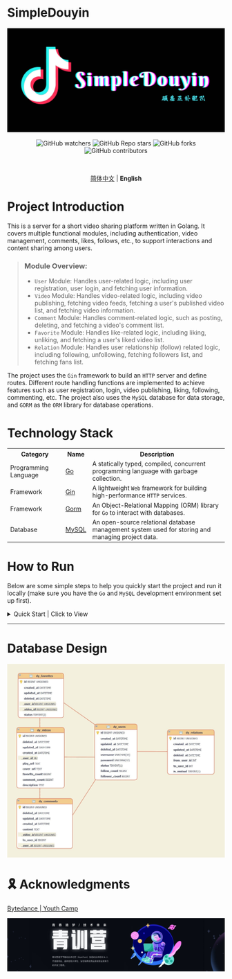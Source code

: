 # SimpleDouyin

<!-- LOGO -->
<div align="center">
  
<a href="https://github.com/zheng-yi-yi/SimpleDouyin/">
  <img src="assets/logo.jpg" alt="Logo">
</a>

<!-- shields -->
![GitHub watchers](https://img.shields.io/github/watchers/zheng-yi-yi/SimpleDouyin?style=flat-square&logo=github)
![GitHub Repo stars](https://img.shields.io/github/stars/zheng-yi-yi/SimpleDouyin?style=flat-square&logo=github&logoColor=orangered)
![GitHub forks](https://img.shields.io/github/forks/zheng-yi-yi/SimpleDouyin?style=flat-square&logo=github&logoColor=lightseagreen)
![GitHub contributors](https://img.shields.io/github/contributors/zheng-yi-yi/SimpleDouyin?style=flat-square&logo=github&logoColor=slateblue)

</br>

[简体中文](README.md) | <strong>English</strong> 


</div>

# Project Introduction

This is a server for a short video sharing platform written in Golang. It covers multiple functional modules, including authentication, video management, comments, likes, follows, etc., to support interactions and content sharing among users.

> ### Module Overview:
>
> - `User` Module: Handles user-related logic, including user registration, user login, and fetching user information.
> - `Video` Module: Handles video-related logic, including video publishing, fetching video feeds, fetching a user's published video list, and fetching video information.
> - `Comment` Module: Handles comment-related logic, such as posting, deleting, and fetching a video's comment list.
> - `Favorite` Module: Handles like-related logic, including liking, unliking, and fetching a user's liked video list.
> - `Relation` Module: Handles user relationship (follow) related logic, including following, unfollowing, fetching followers list, and fetching fans list.

The project uses the `Gin` framework to build an `HTTP` server and define routes. Different route handling functions are implemented to achieve features such as user registration, login, video publishing, liking, following, commenting, etc. The project also uses the `MySQL` database for data storage, and `GORM` as the `ORM` library for database operations.

# Technology Stack


<table>
    <tr>
        <th>Category</th>
        <th>Name</th>
        <th>Description</th>
    </tr>
    <tr>
        <td>Programming Language</td>
        <td><a href="https://go.dev/doc/">Go</a></td>
        <td>A statically typed, compiled, concurrent programming language with garbage collection.</td>
    </tr>
    <tr>
        <td>Framework</td>
        <td><a href="https://gin-gonic.com/docs/">Gin</a></td>
        <td>A lightweight <code>Web</code> framework for building high-performance <code>HTTP</code> services.</td>
    </tr>
    <tr>
        <td>Framework</td>
        <td><a href="https://gorm.io/docs/">Gorm</a></td>
        <td>An Object-Relational Mapping (ORM) library for <code>Go</code> to interact with databases.</td>
    </tr>
    <tr>
        <td>Database</td>
        <td><a href="https://dev.mysql.com/doc/">MySQL</a></td>
        <td>An open-source relational database management system used for storing and managing project data.</td>
    </tr>
</table>


# How to Run

Below are some simple steps to help you quickly start the project and run it locally (make sure you have the `Go` and `MySQL` development environment set up first).

<details>
<summary> Quick Start | Click to View  </summary>

## Clone the Project

```git
git clone https://github.com/zheng-yi-yi/SimpleDouyin.git
```

## Navigate to the Project Root

```bash
cd SimpleDouyin
```

## Install Dependencies

Use the following command to install the required dependencies:

```go
go mod tidy
```

## Configure the Project


pen the `config.yaml` file in the project root, fill in the values for `username` and `password`, and save the file.

Next, modify the `config.go` file in the `config` directory, and assign the constant `Ip_address` with your local `IP` address.

<details>

<summary> How to Find Your Local IP Address | Click to View </summary>

</br>

> 
> 1. Press `Win` + `R` to open the Run dialog.
> 2. Type `cmd` to open the Command Prompt.
> 3. Type `ipconfig` and press Enter to find your local IP address.
> 4. For example: `IPv4 Address . . . . . . . . . . . : 192.168.1.7`
> 


</br>
</details>

## Add the Database

Use the following command to create the douyin database:

```mysql
CREATE DATABASE douyin
```

## Build and Run

Compile the project:

```shell
go build
```

This will generate an executable file. Run it:

```
./SimpleDouyin.exe
```

## APP

Finally, in the SimpleDouyin App, double tap on the bottom right corner's **“Me”** to open advanced settings, enter the server address (your local address), and click **Save and Restart** to see the effect.

> For example, if your local IP address is `192.168.1.7`, you should enter `http://192.168.1.7:8080/` in the advanced settings.

<p><a href="https://bytedance.feishu.cn/docx/NMneddpKCoXZJLxHePUcTzGgnmf">Click here to view detailed usage instructions</a></p>

</details>

---

# Database Design

<div align="center">
    <img src="assets/tables.jpg" alt="tables.jpg">
</div>

# 🎗 Acknowledgments

[Bytedance | Youth Camp](https://youthcamp.bytedance.com/)

<div align="center">
  <a href="https://youthcamp.bytedance.com/">
    <img src="assets/bottom.jpg" alt="bottom.jpg">
  </a>
</div>
